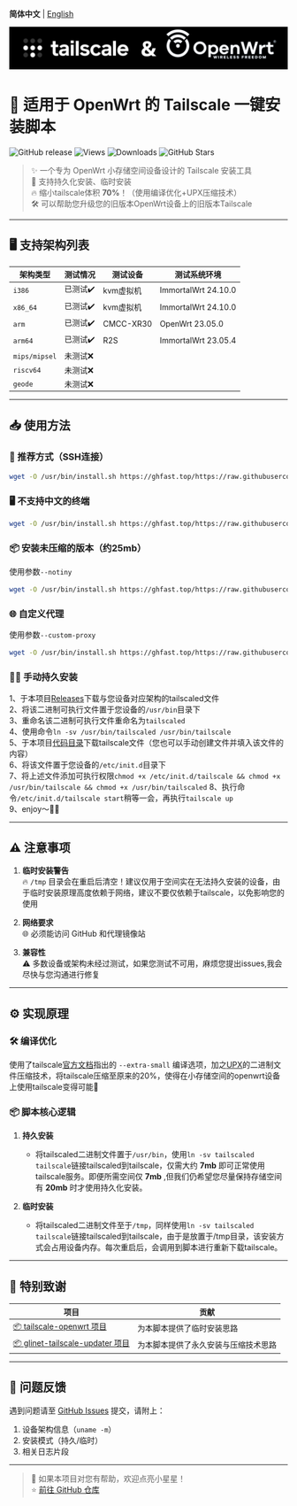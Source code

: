 **简体中文** | [English](README_en.md)  

![Tailscale & OpenWrt](./banner.png)  
# 📖 适用于 OpenWrt 的 Tailscale 一键安装脚本

![GitHub release](https://img.shields.io/github/v/release/GuNanOvO/openwrt-tailscale?style=flat)
![Views](https://api.visitorbadge.io/api/combined?path=https%3A%2F%2Fgithub.com%2FGuNanOvO%2Fopenwrt-tailscale&label=Views&countColor=%23b7d079&style=flat)
![Downloads](https://img.shields.io/github/downloads/GuNanOvO/openwrt-tailscale/total?style=flat)
![GitHub Stars](https://img.shields.io/github/stars/GuNanOvO/openwrt-tailscale?label=Stars&color=yellow)

> ✨ 一个专为 OpenWrt 小存储空间设备设计的 Tailscale 安装工具  
> 🚀 支持持久化安装、临时安装  
> 🔥 缩小tailscale体积 **70%**！（使用编译优化+UPX压缩技术）  
> 🛠️ 可以帮助您升级您的旧版本OpenWrt设备上的旧版本Tailscale

---

## 🖥️ 支持架构列表

| 架构类型        | 测试情况      | 测试设备 | 测试系统环境 |
|-----------------|---------------|----------|--------------|
| `i386`          | 已测试✔️     | kvm虚拟机 | ImmortalWrt 24.10.0 |
| `x86_64`        | 已测试✔️     | kvm虚拟机 | ImmortalWrt 24.10.0 |
| `arm`           | 已测试✔️     | CMCC-XR30 | OpenWrt 23.05.0     |
| `arm64`         | 已测试✔️     | R2S       | ImmortalWrt 23.05.4 |
| `mips/mipsel`   | 未测试❌     |           |                     |
| `riscv64`       | 未测试❌     |           |                     |
| `geode`         | 未测试❌     |           |                     |


---

## 📥 使用方法

### 🔌 推荐方式（SSH连接）

```bash
wget -O /usr/bin/install.sh https://ghfast.top/https://raw.githubusercontent.com/GuNanOvO/openwrt-tailscale/main/install.sh && chmod +x /usr/bin/install.sh && /usr/bin/install.sh
```

### 🖥️ 不支持中文的终端
```bash
wget -O /usr/bin/install.sh https://ghfast.top/https://raw.githubusercontent.com/GuNanOvO/openwrt-tailscale/main/install_en_cnproxy.sh && chmod +x /usr/bin/install.sh && /usr/bin/install.sh
```

### 📦 安装未压缩的版本（约25mb）
使用参数`--notiny`
```bash
wget -O /usr/bin/install.sh https://ghfast.top/https://raw.githubusercontent.com/GuNanOvO/openwrt-tailscale/main/install.sh && chmod +x /usr/bin/install.sh && /usr/bin/install.sh --notiny
```

### 🌐 自定义代理
使用参数`--custom-proxy`
```bash
wget -O /usr/bin/install.sh https://ghfast.top/https://raw.githubusercontent.com/GuNanOvO/openwrt-tailscale/main/install.sh && chmod +x /usr/bin/install.sh && /usr/bin/install.sh --custom-proxy
```

### 👋🏻 手动持久安装  
1、于本项目[Releases](https://github.com/GuNanOvO/openwrt-tailscale/releases)下载与您设备对应架构的tailscaled文件  
2、将该二进制可执行文件置于您设备的`/usr/bin`目录下  
3、重命名该二进制可执行文件重命名为`tailscaled`  
4、使用命令`ln -sv /usr/bin/tailscaled /usr/bin/tailscale`  
5、于本项目[代码目录](https://github.com/GuNanOvO/openwrt-tailscale/tree/main/etc/init.d)下载tailscale文件（您也可以手动创建文件并填入该文件的内容）  
6、将该文件置于您设备的`/etc/init.d`目录下  
7、将上述文件添加可执行权限`chmod +x /etc/init.d/tailscale && chmod +x /usr/bin/tailscale && chmod +x /usr/bin/tailscaled`
8、执行命令`/etc/init.d/tailscale start`稍等一会，再执行`tailscale up`  
9、enjoy～🫰🏻

---

## ⚠️ 注意事项

1. **临时安装警告**  
   🔥 `/tmp` 目录会在重启后清空！建议仅用于空间实在无法持久安装的设备，由于临时安装原理高度依赖于网络，建议不要仅依赖于tailscale，以免影响您的使用

2. **网络要求**  
   🌐 必须能访问 GitHub 和代理镜像站

3. **兼容性**  
   ⚠️ 多数设备或架构未经过测试，如果您测试不可用，麻烦您提出issues,我会尽快与您沟通进行修复


---

## ⚙️ 实现原理

### 🛠️ 编译优化

使用了tailscale[官方文档](https://tailscale.com/kb/1207/small-tailscale)指出的 `--extra-small` 编译选项，加之[UPX](https://upx.github.io/)的二进制文件压缩技术，将tailscale压缩至原来的20%，使得在小存储空间的openwrt设备上使用tailscale变得可能🎉

### 📦 脚本核心逻辑
1. **持久安装**  
   - 将tailscaled二进制文件置于`/usr/bin`，使用`ln -sv tailscaled tailscale`链接tailscaled到tailscale，仅需大约 **7mb** 即可正常使用tailscale服务。即便所需空间仅 **7mb** ,但我们仍希望您尽量保持存储空间有 **20mb** 时才使用持久化安装。

2. **临时安装**  
   - 将tailscaled二进制文件至于`/tmp`，同样使用`ln -sv tailscaled tailscale`链接tailscaled到tailscale，由于是放置于/tmp目录，该安装方式会占用设备内存。每次重启后，会调用到脚本进行重新下载tailscale。

---

## 🙏 特别致谢

| 项目 | 贡献 |
|------|------|
| [📦 tailscale-openwrt 项目](https://github.com/CH3NGYZ/tailscale-openwrt) | 为本脚本提供了临时安装思路 |
| [📦 glinet-tailscale-updater 项目](https://github.com/Admonstrator/glinet-tailscale-updater) | 为本脚本提供了永久安装与压缩技术思路 |

---

## 🐛 问题反馈

遇到问题请至 [GitHub Issues](https://github.com/GuNanOvO/openwrt-tailscale/issues) 提交，请附上：
1. 设备架构信息（`uname -m`）
2. 安装模式（持久/临时）
3. 相关日志片段

---

> 💖 如果本项目对您有帮助，欢迎点亮小星星！  
> ⭐ [前往 GitHub 仓库](https://github.com/GuNanOvO/openwrt-tailscale)
